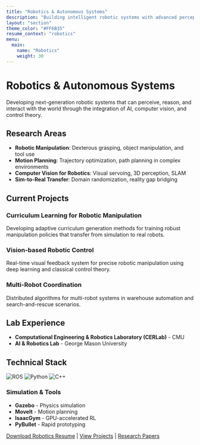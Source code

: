 ```yaml
---
title: "Robotics & Autonomous Systems"
description: "Building intelligent robotic systems with advanced perception, planning, and control"
layout: "section"
theme_color: "#FF6B35"
resume_context: "robotics"
menu:
  main:
    name: "Robotics"
    weight: 30
---
```


# Robotics & Autonomous Systems

Developing next-generation robotic systems that can perceive, reason, and interact with the world through the integration of AI, computer vision, and control theory.

## Research Areas

- **Robotic Manipulation**: Dexterous grasping, object manipulation, and tool use
- **Motion Planning**: Trajectory optimization, path planning in complex environments
- **Computer Vision for Robotics**: Visual servoing, 3D perception, SLAM
- **Sim-to-Real Transfer**: Domain randomization, reality gap bridging

## Current Projects

### Curriculum Learning for Robotic Manipulation
Developing adaptive curriculum generation methods for training robust manipulation policies that transfer from simulation to real robots.

### Vision-based Robotic Control
Real-time visual feedback system for precise robotic manipulation using deep learning and classical control theory.

### Multi-Robot Coordination
Distributed algorithms for multi-robot systems in warehouse automation and search-and-rescue scenarios.

## Lab Experience

- **Computational Engineering & Robotics Laboratory (CERLab)** - CMU
- **AI & Robotics Lab** - George Mason University

## Technical Stack

![ROS](https://img.shields.io/badge/ROS-22314E?style=for-the-badge&logo=ros&logoColor=white)
![Python](https://img.shields.io/badge/Python-3776AB?style=for-the-badge&logo=python&logoColor=white)
![C++](https://img.shields.io/badge/C++-00599C?style=for-the-badge&logo=cplusplus&logoColor=white)

### Simulation & Tools
- **Gazebo** - Physics simulation
- **MoveIt** - Motion planning
- **IsaacGym** - GPU-accelerated RL
- **PyBullet** - Rapid prototyping

[Download Robotics Resume](/resume/robotics) | [View Projects](/robotics/projects) | [Research Papers](/robotics/research)